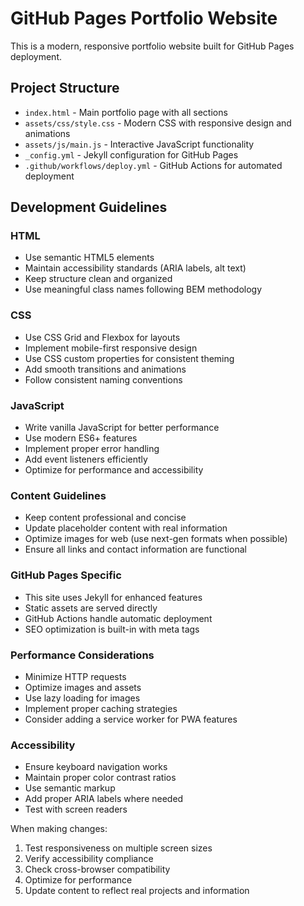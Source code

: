 <!-- Use this file to provide workspace-specific custom instructions to Copilot. For more details, visit https://code.visualstudio.com/docs/copilot/copilot-customization#_use-a-githubcopilotinstructionsmd-file -->

# GitHub Pages Portfolio Website

This is a modern, responsive portfolio website built for GitHub Pages deployment.

## Project Structure
- `index.html` - Main portfolio page with all sections
- `assets/css/style.css` - Modern CSS with responsive design and animations
- `assets/js/main.js` - Interactive JavaScript functionality
- `_config.yml` - Jekyll configuration for GitHub Pages
- `.github/workflows/deploy.yml` - GitHub Actions for automated deployment

## Development Guidelines

### HTML
- Use semantic HTML5 elements
- Maintain accessibility standards (ARIA labels, alt text)
- Keep structure clean and organized
- Use meaningful class names following BEM methodology

### CSS
- Use CSS Grid and Flexbox for layouts
- Implement mobile-first responsive design
- Use CSS custom properties for consistent theming
- Add smooth transitions and animations
- Follow consistent naming conventions

### JavaScript
- Write vanilla JavaScript for better performance
- Use modern ES6+ features
- Implement proper error handling
- Add event listeners efficiently
- Optimize for performance and accessibility

### Content Guidelines
- Keep content professional and concise
- Update placeholder content with real information
- Optimize images for web (use next-gen formats when possible)
- Ensure all links and contact information are functional

### GitHub Pages Specific
- This site uses Jekyll for enhanced features
- Static assets are served directly
- GitHub Actions handle automatic deployment
- SEO optimization is built-in with meta tags

### Performance Considerations
- Minimize HTTP requests
- Optimize images and assets
- Use lazy loading for images
- Implement proper caching strategies
- Consider adding a service worker for PWA features

### Accessibility
- Ensure keyboard navigation works
- Maintain proper color contrast ratios
- Use semantic markup
- Add proper ARIA labels where needed
- Test with screen readers

When making changes:
1. Test responsiveness on multiple screen sizes
2. Verify accessibility compliance
3. Check cross-browser compatibility
4. Optimize for performance
5. Update content to reflect real projects and information
